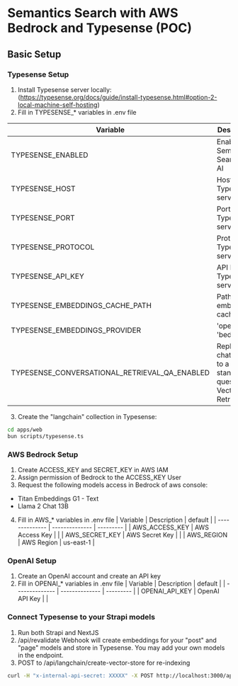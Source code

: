 # Semantics Search with AWS Bedrock and Typesense (POC)

## Basic Setup

### Typesense Setup

1. Install Typesense server locally: (https://typesense.org/docs/guide/install-typesense.html#option-2-local-machine-self-hosting)
2. Fill in TYPESENSE\_\* variables in .env file

| Variable                                      | Description                                                              | default           |
| --------------------------------------------- | ------------------------------------------------------------------------ | ----------------- |
| TYPESENSE_ENABLED                             | Enable Semantic Search and AI                                            | false             |
| TYPESENSE_HOST                                | Host of Typesense server                                                 | localhost         |
| TYPESENSE_PORT                                | Port of Typesense server                                                 | 8108              |
| TYPESENSE_PROTOCOL                            | Protocol of Typesense server                                             | http              |
| TYPESENSE_API_KEY                             | API key of Typesense server                                              |                   |
| TYPESENSE_EMBEDDINGS_CACHE_PATH               | Path of embeddings cache                                                 | .cache/embeddings |
| TYPESENSE_EMBEDDINGS_PROVIDER                 | 'openai' or 'bedrock'                                                    | bedrock           |
| TYPESENSE_CONVERSATIONAL_RETRIEVAL_QA_ENABLED | Rephrase chat history to a standalone question for VectorStore Retrieval | false             |

3. Create the "langchain" collection in Typesense:

```bash
cd apps/web
bun scripts/typesense.ts
```

### AWS Bedrock Setup

1. Create ACCESS_KEY and SECRET_KEY in AWS IAM
2. Assign permission of Bedrock to the ACCESS_KEY User
3. Request the following models access in Bedrock of aws console:

- Titan Embeddings G1 - Text
- Llama 2 Chat 13B

4. Fill in AWS\_\* variables in .env file
   | Variable | Description | default |
   | -------------- | -------------- | --------- |
   | AWS_ACCESS_KEY | AWS Access Key | |
   | AWS_SECRET_KEY | AWS Secret Key | |
   | AWS_REGION | AWS Region | us-east-1 |

### OpenAI Setup

1. Create an OpenAI account and create an API key
2. Fill in OPENAI\_\* variables in .env file
   | Variable | Description | default |
   | -------------- | -------------- | --------- |
   | OPENAI_API_KEY | OpenAI API Key | |

### Connect Typesense to your Strapi models

1. Run both Strapi and NextJS
2. /api/revalidate Webhook will create embeddings for your "post" and "page" models and store in Typesense. You may add your own models in the endpoint.
3. POST to /api/langchain/create-vector-store for re-indexing

```bash
curl -H "x-internal-api-secret: XXXXX" -X POST http://localhost:3000/api/langchain/create-vector-store
```
